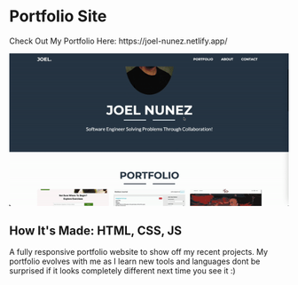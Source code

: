 
<h1>Portfolio Site</h1>

<p> 
Check Out My Portfolio Here: https://joel-nunez.netlify.app/
</p> 


<img width="1440" alt="Screen Shot 2022-10-24 at 3 56 49 PM" src="https://github.com/DeCodeTheMatrix03/Portfolio/blob/main/ezgif.com-gif-maker%20(5).gif"
     alt="Screenshot of the homepage">

<h2> How It's Made: HTML, CSS, JS</h2>

<p> A fully responsive portfolio website to show off my recent projects. My portfolio evolves with me as I learn new tools and languages dont be surprised if it looks completely different next time you see it :) </p>

